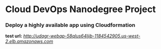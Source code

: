 # Cloud DevOps Nanodegree Project
### Deploy a highly available app using Cloudformation

**test url:** _http://udagr-webap-58qlus64ljib-1184542905.us-west-2.elb.amazonaws.com_